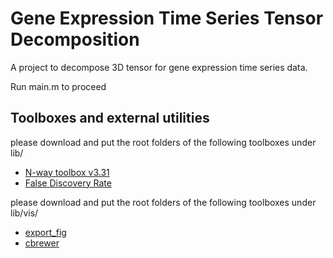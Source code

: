 Gene Expression Time Series Tensor Decomposition
================================================
A project to decompose 3D tensor for gene expression time series data.

Run main.m to proceed

Toolboxes and external utilities
--------------------------------
please download and put the root folders of the following toolboxes under lib/

* [N-way toolbox v3.31](http://www.models.life.ku.dk/nwaytoolbox)
* [False Discovery Rate](http://www.mathworks.com/matlabcentral/fileexchange/27418-benjamini-hochbergyekutieli-procedure-for-controlling-false-discovery-rate)

please download and put the root folders of the following toolboxes under lib/vis/

* [export_fig](http://www.mathworks.com/matlabcentral/fileexchange/23629-exportfig)
* [cbrewer](http://www.mathworks.com/matlabcentral/fileexchange/34087-cbrewer-colorbrewer-schemes-for-matlab)
